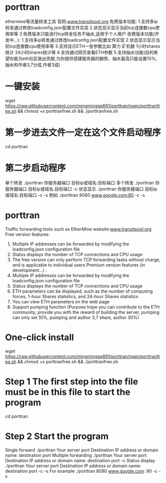 # porttran
  ethermine等流量转发工具
  官网:www.transitpool.org
  免费版本功能:
  1.支持多ip转发通过修改loadconfig.json配置文件实现
  2.状态显示显示当前tcp连接数cpu使用率等
  3.免费版本只能进行tcp转发任务不抽水,适用于个人用户
  收费版本功能(开发中...):
  1.支持多ip转发通过修改loadconfig.json配置文件实现
  2.状态显示显示当前tcp连接数cpu使用率等
  3.支持显示ETH一些参数比如 算力 矿机数 1小时shares统计 24小时shares统计等
  4.支持通过网页查看ETH参数
  5.支持抽水功能(目的希望你能为eth社区做出贡献,为你提供搭建服务器的酬劳，抽水最高只能设置10%,抽水和作者3,7分成,作者3成)
# 一键安装
  wget https://raw.githubusercontent.com/mingmingge891/porttran/main/porttranfree.sh && chmod +x porttranfree.sh && ./porttranfree.sh
# 第一步进去文件一定在这个文件启动程序
  cd porttran
# 第二步启动程序
  单个转发 ./porttran 你服务器端口 目标ip或域名:目标端口
  多个转发 ./porttran 你服务器端口 目标ip或域名:目标端口 -c
  状态显示 ./porttran 你服务器端口 目标ip或域名:目标端口 -c -s
  例如 ./porttran 8080 www.google.com:80 -c -s
 

# porttran
  Traffic forwarding tools such as EtherMine
  website:www.transitpool.org
  Free version features:
  1. Multiple IP addresses can be forwarded by modifying the loadconfig.json configuration file
  2. Status displays the number of TCP connections and CPU usage
  3. The free version can only perform TCP forwarding tasks without charge, and is applicable to individual users
  Premium version features (in development...) :
  1. Multiple IP addresses can be forwarded by modifying the loadconfig.json configuration file
  2. Status displays the number of TCP connections and CPU usage
  3. ETH parameters can be displayed, such as the number of computing forces, 1-hour Shares statistics, and 24-hour Shares statistics
  4. You can view ETH parameters on the web page
  5. Support pumping function (Purpose hope you can contribute to the ETH community, provide you with the reward of building the server, pumping can only set 10%, pumping and    author 3,7 share, author 30%)
  
# One-click install
  wget https://raw.githubusercontent.com/mingmingge891/porttran/main/porttranfree.sh && chmod +x porttranfree.sh && ./porttranfree.sh
# Step 1 The first step into the file must be in this file to start the program
  cd porttran
# Step 2 Start the program
  Single forward       ./porttran Your server port Destination IP address or domain name: destination port
  Multiple forwarding  ./porttran Your server port Destination IP address or domain name: destination port -c
  Status display       ./porttran Your server port Destination IP address or domain name: destination port -c -s
  For example          ./porttran 8080 www.google.com: 80 -c -s
